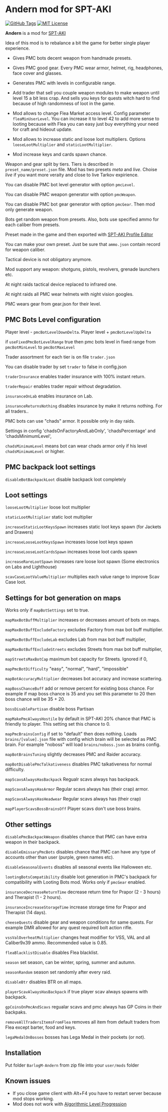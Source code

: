 # Andern mod for SPT-AKI

[![GitHub Tags](https://img.shields.io/github/v/tag/barlog-m/SPT-AKI-Andern?color=0298c3&label=version&style=flat-square)](https://github.com/barlog-m/SPT-AKI-Andern/tags)
[![MIT License](https://img.shields.io/badge/license-MIT-0298c3.svg?style=flat-square)](https://opensource.org/licenses/MIT)

**Andern** is a mod for [SPT-AKI](https://www.sp-tarkov.com/)

Idea of this mod is to rebalance a bit the game for better single player experience.

-   Gives PMC bots decent weapon from handmade presets.

-   Gives PMC good gear. Every PMC wear armor, helmet, rig, headphones, face cover and glasses.

-   Generates PMC with levels in configurable range.

-   Add trader that sell you couple weapon modules to make weapon until level 15 a bit less crap. And sells you keys for quests witch hard to find because of high randomness of loot in the game.

-   Mod allows to change Flea Market access level. Config parameter `fleaMinUserLevel`. You can increase it to level 42 to add more sense to looting because with Flea you can easy just buy everything your need for craft and hideout update.

-   Mod allows to increase static and loose loot multipliers. Options `looseLootMultiplier` and `staticLootMultiplier`.

-   Mod increase keys and cards spawn chance.

Weapon and gear split by tiers. Tiers is described in `preset_name/preset.json` file. Mod has two presets _meta_ and _live_. Choise _live_ if you want more veraity and close to live Tarkov expirience.

You can disable PMC bot level generator with option `pmcLevel`.

You can disable PMC weapon generator with option `pmcWeapon`.

You can disable PMC bot gear generator with option `pmcGear`. Then mod only generate weapon.

Bots get random weapon from presets. Also, bots use specified ammo for each caliber from presets.

Preset made in the game and then exported with [SPT-AKI Profile Editor](https://hub.sp-tarkov.com/files/file/184-spt-aki-profile-editor/)

You can make your own preset. Just be sure that `ammo.json` contain record for weapon caliber.

Tactical device is not obligatory anymore.

Mod support any weapon: shotguns, pistols, revolvers, grenade launchers etc.

At night raids tactical device replaced to infrared one.

At night raids all PMC wear helmets with night vision googles.

PMC wears gear from gear.json for their level.

## PMC Bots Level configuration

Player level - `pmcBotLevelDownDelta`. Player level + `pmcBotLevelUpDelta`

if `useFixedPmcBotLevelRange` true then pmc bots level in fixed range from `pmcBotMinLevel` to `pmcBotMaxLevel`

Trader assortment for each tier is on file `trader.json`

You can disable trader by set `trader` to false in config.json

`traderInsurance` enables trader insurance with 100% instant return.

`traderRepair` enables trader repair without degradation.

`insuranceOnLab` enables insurance on Lab.

`insuranceReturnsNothing` disables insurance by make it returns nothing. For all traders..

PMC bots can use "chads" armor. It possible only in day raids.

Settings in config 'chadsOnFactoryAndLabOnly', 'chadsPercentage' and 'chadsMinimumLevel',

`chadsMinimumLevel` means bot can wear chads armor only if his level `chadsMinimumLevel` or higher.

## PMC backpack loot settings

`disableBotBackpackLoot` disable backpack loot completely

## Loot settings

`looseLootMultiplier` loose loot multiplier

`staticLootMultiplier` static loot multiplier

`increaseStaticLootKeysSpawn` increases static loot keys spawn (for Jackets and Drawers)

`increaseLooseLootKeysSpawn` increases loose loot keys spawn

`increaseLooseLootCardsSpawn` increases loose loot cards spawn

`increaseRareLootSpawn` increases rare loose loot spawn (Some electronics on Labs and Lighthouse)

`scavCaseLootValueMultiplier` multiplies each value range to improve Scav Case loot.

## Settings for bot generation on maps

Works only if `mapBotSettings` set to true.

`mapMaxBotBuffMultiplier` increases or decreases amount of bots on maps.

`mapMaxBotBuffExcludeFactory` excludes Factory from max bot buff multiplier.

`mapMaxBotBuffExcludeLab` excludes Lab from max bot buff multiplier,

`mapMaxBotBuffExcludeStreets` excludes Streets from max bot buff multiplier,

`mapStreetsMaxBotCap` maximum bot capacity for Streets. Ignored if 0,

`mapPmcBotDifficulty` "easy", "normal", "hard", "impossible"

`mapBotAccuracyMultiplier` decreases bot accuracy and increase scattering.

`mapBossChanceBuff` add or remove percent for existing boss chance. For example if map boss chance is 35 and you set this parameter to 20 then boss chance will be 35 + 20.

`bossDisablePartisan` disable boss Partisan

`mapMakePmcAlwaysHostile` by default in SPT-AKI 20% chance that PMC is friendly to player. This setting set this chance to 0.

`mapPmcBrainsConfig` if set to "default" then does nothing. Loads `brains/[value].json` file with config which brain will be selected as PMC brain. For example "noboss" will load `brains/noboss.json` as brains config.

`mapBotBrainsTuning` slightly decreases PMC and Raider accuracy.

`mapBotDisablePmcTalkativeness` disables PMC talkativeness for normal difficulty.

`mapScavsAlwaysHasBackpack` Regualr scavs always has backpack.

`mapScavsAlwaysHasArmor` Regular scavs always has (their crap) armor.

`mapScavsAlwaysHasHeadwear` Regular scavs always has (their crap)

`mapPlayerScavsBossBrainsOff` Player scavs don't use boss brains.

## Other settings

`disablePmcBackpackWeapon` disables chance that PMC can have extra weapon in their backpack.

`disableEmissaryPmcBots` disables chance that PMC can have any type of accounts other than user (purple, green names etc).

`disableSeasonalEvents` disables all seasonal events like Halloween etc.

`lootingBotsCompatibility` disable loot generation in PMC's backpack for compatibility with Looting Bots mod. Works only if `pmcGear` enabled.

`insuranceDecreaseReturnTime` decrease return time for Prapor (2 - 3 hours) and Therapist (1 - 2 hours).

`insuranceIncreaseStorageTime` increase storage time for Prapor and Therapist (14 days).

`cheeseQuests` disable gear and weapon conditions for same quests. For example DMR allowed for any quest required bolt action rifle.

`vssValOverheatMultiplier` changes heat modifier for VSS, VAL and all Caliber9x39 ammo. Recommended value is 0.85.

`fleaBlacklistDisable` disables Flea blacklist.

`season` set season, can be winter, spring, summer and autumn.

`seasonRandom` season set randomly after every raid.

`disableBtr` disables BTR on all maps.

`playerScavAlwaysHasBackpack` if true player scav always spawns with backpack.

`gpCoinsOnPmcAndScavs` regualar scavs and pmc always has GP Coins in their backpaks.

`removeAllTradersItemsFromFlea` removes all item from default traders from Flea except barter, food and keys.

`legaMedalOnBosses` bosses has Lega Medal in their pockets (or not).

## Installation

Put folder `BarlogM-Andern` from zip file into your `user/mods` folder

## Known issues

-   If you close game client with Alt+F4 you have to restart server because mod stops working.
-   Mod does not work with [Algorithmic Level Progression](https://hub.sp-tarkov.com/files/file/1400-algorithmic-level-progression/)
